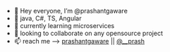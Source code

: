 - 👋 Hey everyone, I’m @prashantgaware
- 👀 java, C#, TS, Angular
- 🌱 currently learning microservices
- 💞️ looking to collaborate on any opensource project
- 📫 reach me --> [prashantgaware](https://www.linkedin.com/in/prashant-gaware-756901237/) || [@__prash](https://twitter.com/__prash)


